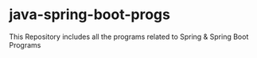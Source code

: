 # java-spring-boot-progs
This Repository includes all the programs related to Spring &amp; Spring Boot Programs
